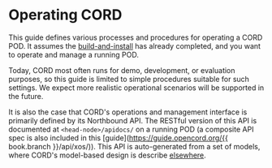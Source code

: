 # Operating CORD

This guide defines various processes and procedures for operating a
CORD POD. It assumes the [build-and-install](../README.md) has already
completed, and you want to operate and manage a running POD.

Today, CORD most often runs for demo, development, or evaluation
purposes, so this guide is limited to simple procedures suitable for
such settings. We expect more realistic operational scenarios will be
supported in the future.

It is also the case that CORD's operations and management interface
is primarily defined by its Northbound API. The RESTful version of
this API is documented at `<head-node>/apidocs/` on a running
POD (a composite API spec is also included in this
[guide](https://guide.opencord.org/{{ book.branch }}/api/xos/)).
This API is auto-generated from a set of models, where CORD's
model-based design is describe [elsewhere](../xos/README.md).
